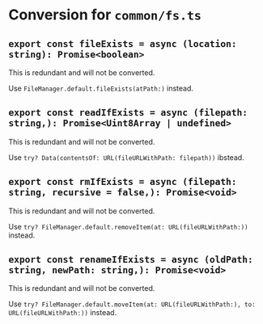 #  Conversion for `common/fs.ts`

## `export const fileExists = async (location: string): Promise<boolean>`

This is redundant and will not be converted.

Use `FileManager.default.fileExists(atPath:)` instead.

## `export const readIfExists = async (filepath: string,): Promise<Uint8Array | undefined>`

This is redundant and will not be converted.

Use `try? Data(contentsOf: URL(fileURLWithPath: filepath))` ibstead.

## `export const rmIfExists = async (filepath: string, recursive = false,): Promise<void>`

This is redundant and will not be converted.

Use `try? FileManager.default.removeItem(at: URL(fileURLWithPath:))` instead.

## `export const renameIfExists = async (oldPath: string, newPath: string,): Promise<void>`

This is redundant and will not be converted.

Use `try? FileManager.default.moveItem(at: URL(fileURLWithPath:), to: URL(fileURLWithPath:))` instead.
